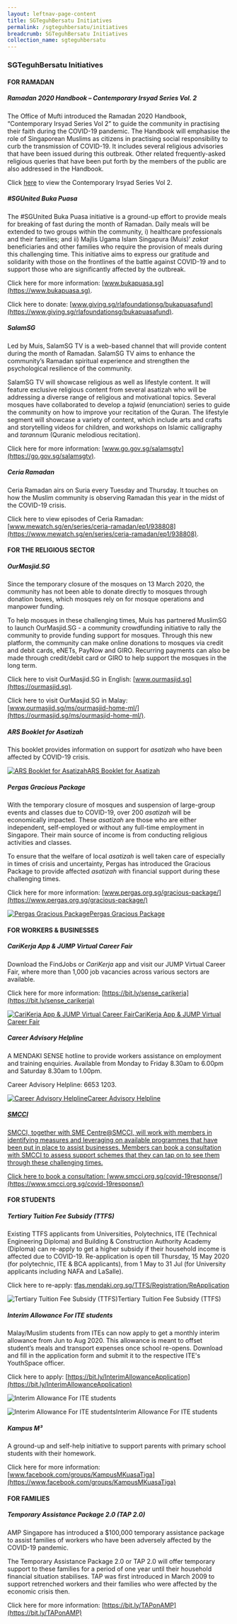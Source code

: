 ```yaml
---
layout: leftnav-page-content
title: SGTeguhBersatu Initiatives
permalink: /sgteguhbersatu/initiatives
breadcrumb: SGTeguhBersatu Initiatives
collection_name: sgteguhbersatu
---
```


### **SGTeguhBersatu Initiatives**

#### **FOR RAMADAN**

##### **Ramadan 2020 Handbook – Contemporary Irsyad Series Vol. 2**
The Office of Mufti introduced the Ramadan 2020 Handbook, “Contemporary Irsyad Series Vol 2” to guide the community in practising their faith during the COVID-19 pandemic. The Handbook will emphasise the role of Singaporean Muslims as citizens in practising social responsibility to curb the transmission of COVID-19. It includes several religious advisories that have been issued during this outbreak. Other related frequently-asked religious queries that have been put forth by the members of the public are also addressed in the Handbook.

Click [here](https://bit.ly/3cdBdlO) to view the Contemporary Irsyad Series Vol 2.

##### **#SGUnited Buka Puasa**
The #SGUnited Buka Puasa initiative is a ground-up effort to provide meals for breaking of fast during the month of Ramadan. Daily meals will be extended to two groups within the community, i) healthcare professionals and their families; and ii) Majlis Ugama Islam Singapura (Muis)’ *zakat* beneficiaries and other families who require the provision of meals during this challenging time. This initiative aims to express our gratitude and solidarity with those on the frontlines of the battle against COVID-19 and to support those who are significantly affected by the outbreak.

Click here for more information: [www.bukapuasa.sg](https://www.bukapuasa.sg).

Click here to donate: [www.giving.sg/rlafoundationsg/bukapuasafund](https://www.giving.sg/rlafoundationsg/bukapuasafund).

##### **SalamSG**
Led by Muis, SalamSG TV is a web-based channel that will provide content during the month of Ramadan. SalamSG TV aims to enhance the community’s Ramadan spiritual experience and strengthen the psychological resilience of the community. 

SalamSG TV will showcase religious as well as lifestyle content. It will feature exclusive religious content from several asatizah who will be addressing a diverse range of religious and motivational topics. Several mosques have collaborated to develop a *tajwid* (enunciation) series to guide the community on how to improve your recitation of the Quran. The lifestyle segment will showcase a variety of content, which include arts and crafts and storytelling videos for children, and workshops on Islamic calligraphy and *tarannum* (Quranic melodious recitation).

Click here for more information: [www.go.gov.sg/salamsgtv](https://go.gov.sg/salamsgtv).

##### **Ceria Ramadan**
Ceria Ramadan airs on Suria every Tuesday and Thursday. It touches on how the Muslim community is observing Ramadan this year in the midst of the COVID-19 crisis. 

Click here to view episodes of Ceria Ramadan: [www.mewatch.sg/en/series/ceria-ramadan/ep1/938808](https://www.mewatch.sg/en/series/ceria-ramadan/ep1/938808).

#### **FOR THE RELIGIOUS SECTOR**

##### **OurMasjid.SG**
Since the temporary closure of the mosques on 13 March 2020, the community has not been able to donate directly to mosques through donation boxes, which mosques rely on for mosque operations and manpower funding. 

To help mosques in these challenging times, Muis has partnered MuslimSG to launch OurMasjid.SG - a community crowdfunding initiative to rally the community to provide funding support for mosques. Through this new platform, the community can make online donations to mosques via credit and debit cards, eNETs, PayNow and GIRO. Recurring payments can also be made through credit/debit card or GIRO to help support the mosques in the long term.  

Click here to visit OurMasjid.SG in English: [www.ourmasjid.sg](https://ourmasjid.sg).

Click here to visit OurMasjid.SG in Malay: [www.ourmasjid.sg/ms/ourmasjid-home-ml/](https://ourmasjid.sg/ms/ourmasjid-home-ml/).

##### **ARS Booklet for Asatizah**
This booklet provides information on support for *asatizah* who have been affected by COVID-19 crisis.

<a href="/images/PDF/ARS_BOOKLET_FOR_ASATIZAH_2.2MB.pdf" class="project-link no-pdf-icon" target="_blank">
  <img src="/images/ARS_BOOKLET_FOR_ASATIZAH_THUMB_1.3MB.jpg" alt="ARS Booklet for Asatizah">ARS Booklet for Asatizah
</a>
  
##### **Pergas Gracious Package**
With the temporary closure of mosques and suspension of large-group events and classes due to COVID-19, over 200 *asatizah* will be economically impacted. These *asatizah* are those who are either independent, self-employed or without any full-time employment in Singapore. Their main source of income is from conducting religious activities and classes.

To ensure that the welfare of local *asatizah* is well taken care of especially in times of crisis and uncertainty, Pergas has introduced the Gracious Package to provide affected *asatizah* with financial support during these challenging times. 

Click here for more information: [www.pergas.org.sg/gracious-package/](https://www.pergas.org.sg/gracious-package/)

<a href="/images/PDF/PERGAS_GRACIOUS_PACKAGE_230KB.pdf" class="project-link no-pdf-icon" target="_blank">
  <img src="/images/PERGAS_GRACIOUS_PACKAGE_THUMB_872KB.jpg" alt="Pergas Gracious Package">Pergas Gracious Package
</a>

#### **FOR WORKERS & BUSINESSES**

##### **CariKerja App & JUMP Virtual Career Fair**
Download the FindJobs or *CariKerja* app and visit our JUMP Virtual Career Fair, where more than 1,000 job vacancies across various sectors are available. 

Click here for more information: [https://bit.ly/sense_carikerja](https://bit.ly/sense_carikerja)

<a href="/images/PDF/CARIKERJA_APP_AND_JUMP_VIRTUAL_CAREER_FAIR_476KB.pdf" class="project-link no-pdf-icon" target="_blank">
  <img src="/images/CARIKERJA_APP_AND_JUMP_VIRTUAL_CAREER_FAIR_THUMB_1.2MB.jpg" alt="CariKerja App & JUMP Virtual Career Fair">CariKerja App & JUMP Virtual Career Fair
</a>

##### **Career Advisory Helpline**
A MENDAKI SENSE hotline to provide workers assistance on employment and training enquiries. 
Available from Monday to Friday 8.30am to 6.00pm and Saturday 8.30am to 1.00pm.

Career Advisory Helpline: 6653 1203.

<a href="/images/PDF/CAREER_ADVISORY_HELPLINE_122KB.pdf" class="project-link no-pdf-icon" target="_blank">
  <img src="/images/CAREER_ADVISORY_HELPLINE_THUMB_1.8MB.jpg" alt="Career Advisory Helpline">Career Advisory Helpline

##### **SMCCI**
SMCCI, together with SME Centre@SMCCI, will work with members in identifying measures and leveraging on available programmes that have been put in place to assist businesses. Members can book a consultation with SMCCI to assess support schemes that they can tap on to see them through these challenging times.

Click here to book a consultation: [www.smcci.org.sg/covid-19response/](https://www.smcci.org.sg/covid-19response/)

#### **FOR STUDENTS**

##### **Tertiary Tuition Fee Subsidy (TTFS)**
Existing TTFS applicants from Universities, Polytechnics, ITE (Technical Engineering Diploma) and Building & Construction Authority Academy (Diploma) can re-apply to get a higher subsidy if their household income is affected due to COVID-19. Re-application is open till Thursday, 15 May 2020 (for polytechnic, ITE & BCA applicants), from 1 May to 31 Jul (for University applicants including NAFA and LaSalle).

Click here to re-apply: [tfas.mendaki.org.sg/TTFS/Registration/ReApplication](https://tfas.mendaki.org.sg/TTFS/Registration/ReApplication)

  <img src="/images/TTFS_MENDAKI_4.9MB.jpg" alt="Tertiary Tuition Fee Subsidy (TTFS)">Tertiary Tuition Fee Subsidy (TTFS)

##### **Interim Allowance For ITE students**
Malay/Muslim students from ITEs can now apply to get a monthly interim allowance from Jun to Aug 2020. This allowance is meant to offset student’s meals and transport expenses once school re-opens. Download and fill in the application form and submit it to the respective ITE's YouthSpace officer.

Click here to apply: [https://bit.ly/InterimAllowanceApplication](https://bit.ly/InterimAllowanceApplication)

  <img src="/images/INTERIM ALLOWANCE FOR ITE STUDENTS_1_98KB.jpg" alt="Interim Allowance For ITE students">

  <img src="/images/INTERIM ALLOWANCE FOR ITE STUDENTS_2_98KB.jpg" alt="Interim Allowance For ITE students">Interim Allowance For ITE students

##### **Kampus M³**
A ground-up and self-help initiative to support parents with primary school students with their homework.

Click here for more information: [www.facebook.com/groups/KampusMKuasaTiga](https://www.facebook.com/groups/KampusMKuasaTiga)

#### **FOR FAMILIES**

##### **Temporary Assistance Package 2.0 (TAP 2.0)**
AMP Singapore has introduced a $100,000 temporary assistance package to assist families of workers who have been adversely affected by the COVID-19 pandemic.

The Temporary Assistance Package 2.0 or TAP 2.0 will offer temporary support to these families for a period of one year until their household financial situation stabilises. TAP was first introduced in March 2009 to support retrenched workers and their families who were affected by the economic crisis then.

Click here for more information: [https://bit.ly/TAPonAMP](https://bit.ly/TAPonAMP)
